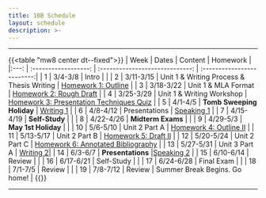 ```yaml
---
title: 10B Schedule
layout: schedule
description: >-
---
```


---
{{<table "mw8 center dt--fixed">}}
| Week |          Dates          |                 Content                      |             Homework      |             
|:---: |    :------------------: |             :-----------------------------:  | :-------------------------:|
|  1   |  3/4-3/8                | Intro                                        |          |
|  2   |  3/11-3/15              | Unit 1 & Writing Process & Thesis Writing    | [Homework 1: Outline](sks/spring2024/10B-english/homework1/)         |
|  3   |  3/18-3/22              | Unit 1 & MLA Format                          | [Homework 2: Rough Draft](sks/spring2024/10B-english/homework2/)         |
|  4   |  3/25-3/29              | Unit 1 & Writing Workshop                    | [Homework 3: Presentation Techniques Quiz](https://forms.office.com/Pages/ResponsePage.aspx?id=u5ghSHuuJUuLem1_Mvqgg6HvWFsYWI1ElVJUNg5Ze9ZUNTlaSjlEWkpKUklGSVZTSEFGNzJCS1pJRy4u)  |
|  5   |  4/1-4/5                | **Tomb Sweeping Holiday**                    | [Writing 1](sks/spring2024/10B-english/assignment1/)          |
|  6   |  4/8-4/12               | Presentations                                | [Speaking 1](sks/spring2024/10B-english/assignment2/)        |
|  7   |  4/15-4/19              | **Self-Study**                               |          |
|  8   |  4/22-4/26              | **Midterm Exams**                            |           |
|  9   |  4/29-5/3               | **May 1st Holiday**                          |          |
|  10  |  5/6-5/10               | Unit 2 Part A                                | [Homework 4: Outline II](sks/spring2024/10B-english/homework4/)     |
|  11  |  5/13-5/17              | Unit 2 Part B                                | [Homework 5: Draft II](sks/spring2024/10B-english/homework5/)                  |
|  12  |  5/20-5/24              | Unit 2 Part C                                | [Homework 6: Annotated Bibliography](sks/spring2024/10B-english/homework6/) |
|  13  |  5/27-5/31              | Unit 3 Part A                                |  [Writing 2](sks/spring2024/10B-english/assignment3)|
|  14  |  6/3-6/7                | **Presentations**                            |[Speaking 2](sks/spring2024/10B-english/assignment4) |
|  15  |  6/10-6/14              | Review                                       |             |
|  16  |  6/17-6/21              | Self-Study                                   |               |
|  17  |  6/24-6/28              | Final Exam                                   |             |
|  18  |  7/1-7/5                | Review                                       |          |
|  19  |  7/8-7/12               | Review                                       | Summer Break Begins. Go home! |
{{</table>}}

---